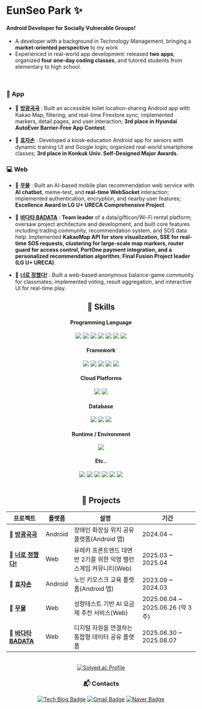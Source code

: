 # EunSeo Park ✨
#### Android Developer for Socially Vulnerable Groups!
- A developer with a background in Technology Management, bringing a <b> market-oriented perspective </b> to my work
- Experienced in real-world app development: released **two apps**, organized **four one-day coding classes**, and tutored students from elementary to high school.

<br>


### 📱 App
- 🚻 [**방광곡곡**](https://github.com/arty0928/DisabledToilet_Android.git) : Built an accessible toilet location-sharing Android app with Kakao Map, filtering, and real-time Firestore sync; implemented markers, detail pages, and user interaction; **3rd place in Hyundai AutoEver Barrier-Free App Contest**.  

- 👴 [**효자손**](https://github.com/arty0928/Dream_Android.git) : Developed a kiosk-education Android app for seniors with dynamic training UI and Google login; organized real-world smartphone classes; **3rd place in Konkuk Univ. Self-Designed Major Awards**.  


### 💻 Web
- 🐙 [**무물**](https://github.com/arty0928/moo-mool) : Built an AI-based mobile plan recommendation web service with **AI chatbot**, meme-test, and **real-time WebSocket** interaction; implemented authentication, encryption, and nearby user features; **Excellence Award in LG U+ URECA Comprehensive Project**.  

- 🌊 [**바다타 BADATA**](https://github.com/Ureca-Final-Project-Team2/fe_badata) : **Team leader** of a data/gifticon/Wi-Fi rental platform; oversaw project architecture and development, and built core features including trading community, recommendation system, and SOS data help. Implemented **KakaoMap API for store visualization, SSE for real-time SOS requests, clustering for large-scale map markers, router guard for access control, PortOne payment integration, and a personalized recommendation algorithm**; **Final Fusion Project leader (LG U+ URECA)**.  


- 👊 [**너로 정했다!**](https://github.com/arty0928/Oh-no-its-me.git) : Built a web-based anonymous balance-game community for classmates; implemented voting, result aggregation, and interactive UI for real-time play.
  
<div align="center">

## 🔧 Skills
<div align="center">
  <h4>Programming Language</h4>
  <div>
    <img src="https://img.shields.io/badge/kotlin-0095D5?style=for-the-badge&logo=kotlin&logoColor=white">
    <img src="https://img.shields.io/badge/javascript-F7DF1E?style=for-the-badge&logo=javascript&logoColor=white">
    <img src="https://img.shields.io/badge/typescript-3178C6?style=for-the-badge&logo=typescript&logoColor=white">
    <img src="https://img.shields.io/badge/dart-0175C2?style=for-the-badge&logo=dart&logoColor=white">
    <img src="https://img.shields.io/badge/java-FF0000?style=for-the-badge&logo=java&logoColor=white">
    <img src="https://img.shields.io/badge/c%2B%2B-00599C?style=for-the-badge&logo=c%2B%2B&logoColor=white">
    <img src="https://img.shields.io/badge/python-3776AB?style=for-the-badge&logo=python&logoColor=white">
  </div>

  <h4>Framework</h4>
  <div>
    <img src="https://img.shields.io/badge/next.js-000000?style=for-the-badge&logo=nextdotjs&logoColor=white">
    <img src="https://img.shields.io/badge/react-61DAFB?style=for-the-badge&logo=react&logoColor=black">
    <img src="https://img.shields.io/badge/express.js-000000?style=for-the-badge&logo=express&logoColor=white">
    <img src="https://img.shields.io/badge/springboot-6DB33F?style=for-the-badge&logo=springboot&logoColor=white">
    <img src="https://img.shields.io/badge/flutter-02569B?style=for-the-badge&logo=flutter&logoColor=white">
  </div>

  <h4>Cloud Platforms</h4>
  <div>
    <img src="https://img.shields.io/badge/vercel-000000?style=for-the-badge&logo=vercel&logoColor=white">
    <img src="https://img.shields.io/badge/firebase-FFCA28?style=for-the-badge&logo=firebase&logoColor=white">
  </div>

  <h4>Database</h4>
  <div>
    <img src="https://img.shields.io/badge/mysql-4479A1?style=for-the-badge&logo=mysql&logoColor=white">
    <img src="https://img.shields.io/badge/mariaDB-003545?style=for-the-badge&logo=mariaDB&logoColor=white">
    <img src="https://img.shields.io/badge/firebase-FFCA28?style=for-the-badge&logo=firebase&logoColor=white">
  </div>

  <h4>Runtime / Environment</h4>
  <div>
    <img src="https://img.shields.io/badge/node.js-339933?style=for-the-badge&logo=nodedotjs&logoColor=white">
  </div>

  <h4>Etc..</h4>
  <div>
    <img src="https://img.shields.io/badge/Postman-FF6C37?style=for-the-badge&logo=postman&logoColor=white">
    <img src="https://img.shields.io/badge/Figma-F24E1E?style=for-the-badge&logo=figma&logoColor=white">
    <img src="https://img.shields.io/badge/Notion-000000?style=for-the-badge&logo=notion&logoColor=white">
    <img src="https://img.shields.io/badge/Slack-4A154B?style=for-the-badge&logo=slack&logoColor=white">
    <img src="https://img.shields.io/badge/Unity-100000?style=for-the-badge&logo=unity&logoColor=white">
    <img src="https://img.shields.io/badge/IntelliJ_IDEA-000000?style=for-the-badge&logo=intellijidea&logoColor=white">
  </div>
</div>



<br>

## 🐔 Projects
| 프로젝트 | 플랫폼 | 설명 | 기간 |
|----------|--------|------|------|
| 🚻 [**방광곡곡**](https://github.com/arty0928/DisabledToilet_Android.git) | Android | 장애인 화장실 위치 공유 플랫폼(Android 앱) | 2024.04 ~ |
| 👊 [**너로 정했다!**](https://github.com/arty0928/Oh-no-its-me.git) | Web    | 유레카 프론트엔드 대면반 2기를 위한 익명 밸런스게임 커뮤니티(Web) | 2025.03 ~ 2025.04 |
| 👴 [**효자손**](https://github.com/arty0928/Dream_Android.git) | Android | 노인 키오스크 교육 플랫폼(Android 앱) | 2023.09 ~ 2024.03 |
| 🐙 [**무물**](https://github.com/arty0928/moo-mool) | Web | 성향테스트 기반 AI 요금제 추천 서비스(Web) | 2025.06.04 ~ 2025.06.26 (약 3주) |
| 🌊 [**바다타 BADATA**](https://github.com/Ureca-Final-Project-Team2/fe_badata) | Web | 디지털 자원을 연결하는 통합형 데이터 공유 플랫폼 | 2025.06.30 ~ 2025.08.07 |

<br>


<div align="center">
  <a href="https://solved.ac/arty0928/">
    <img src="http://mazassumnida.wtf/api/v2/generate_badge?boj=arty0928" alt="Solved.ac Profile">
  </a>
</div>

### :mailbox_with_mail: Contacts
[![Tech Blog Badge](http://img.shields.io/badge/-Tech%20blog-black?style=flat-square&logo=github&link=https://arty6848.tistory.com/)](https://arty6848.tistory.com/)
[![Gmail Badge](https://img.shields.io/badge/Gmail-d14836?style=flat-square&logo=Gmail&logoColor=white&link=mailto:arty0928@gmail.com)](mailto:arty0928@gmail.com)
[![Naver Badge](https://img.shields.io/badge/Naver-03C75A?style=flat-square&logo=Naver&logoColor=white&link=mailto:rlatngus1691@naver.com)](mailto:arty6848@naver.com)

</div>
